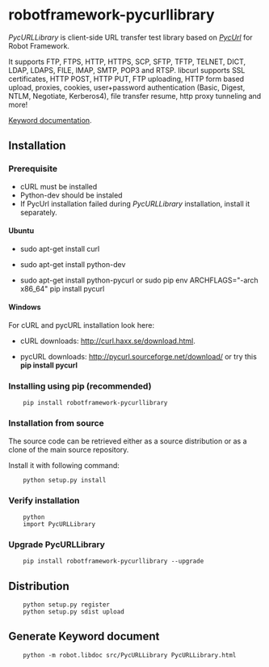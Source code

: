robotframework-pycurllibrary
============================

*PycURLLibrary* is client-side URL transfer test library based on *[PycUrl](http://pycurl.sourceforge.net/)* for Robot Framework.

It supports FTP, FTPS, HTTP, HTTPS, SCP, SFTP, TFTP, TELNET, DICT, LDAP, LDAPS, FILE, IMAP, SMTP, POP3 and RTSP. libcurl supports SSL certificates, HTTP POST, HTTP PUT, FTP uploading, HTTP form based upload, proxies, cookies, user+password authentication (Basic, Digest, NTLM, Negotiate, Kerberos4), file transfer resume, http proxy tunneling and more!

[Keyword documentation](http://ivalo.github.io/robotframework-pycurllibrary/).

## Installation

### Prerequisite

- cURL must be installed
- Python-dev should be instaled
- If PycUrl installation failed during *PycURLLibrary* installation, install it separately.

#### Ubuntu
- sudo apt-get install curl
- sudo apt-get install python-dev

- sudo apt-get install python-pycurl or sudo pip env ARCHFLAGS="-arch x86_64" pip install pycurl

#### Windows

For cURL and pycURL installation look here:

- cURL downloads: http://curl.haxx.se/download.html.

- pycURL downloads: http://pycurl.sourceforge.net/download/ or try this **pip install pycurl**

### Installing using pip (recommended)

        pip install robotframework-pycurllibrary

### Installation from source

The source code can be retrieved either as a source distribution or as a clone of the main source repository.

Install it with following command:

        python setup.py install

### Verify installation

        python
        import PycURLLibrary

### Upgrade PycURLLibrary

        pip install robotframework-pycurllibrary --upgrade

## Distribution

        python setup.py register
        python setup.py sdist upload

## Generate Keyword document

        python -m robot.libdoc src/PycURLLibrary PycURLLibrary.html

